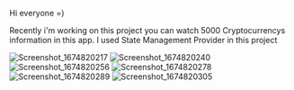 Hi everyone =)

Recently i'm working on this project
you can watch 5000 Cryptocurrencys information in this app.
I used State Management Provider in this project

![Screenshot_1674820217](https://user-images.githubusercontent.com/107408431/215081715-9ea147bd-d3d9-4e13-87b6-7819a1db337d.png)
![Screenshot_1674820240](https://user-images.githubusercontent.com/107408431/215081752-2e5dedab-8c41-4158-a721-e5e2bd2bd19c.png)
![Screenshot_1674820256](https://user-images.githubusercontent.com/107408431/215081785-2a2d9c15-ba26-4403-a7c6-c812362c2088.png)
![Screenshot_1674820278](https://user-images.githubusercontent.com/107408431/215081811-fed4abdd-5f93-40b7-84d6-667591961635.png)
![Screenshot_1674820289](https://user-images.githubusercontent.com/107408431/215081868-656d0cc2-fb3b-46fe-834c-f071d8fab4cd.png)
![Screenshot_1674820305](https://user-images.githubusercontent.com/107408431/215081906-71bf02a4-4605-4273-af3f-35ac87d4889d.png)
